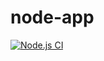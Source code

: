 # node-app

[![Node.js CI](https://github.com/andrew-scoppa/node-app/actions/workflows/node.js.yml/badge.svg?branch=main)](https://github.com/andrew-scoppa/node-app/actions/workflows/node.js.yml)

